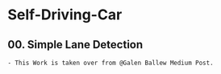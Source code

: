 # Self-Driving-Car

## 00. Simple Lane Detection
    - This Work is taken over from @Galen Ballew Medium Post.
